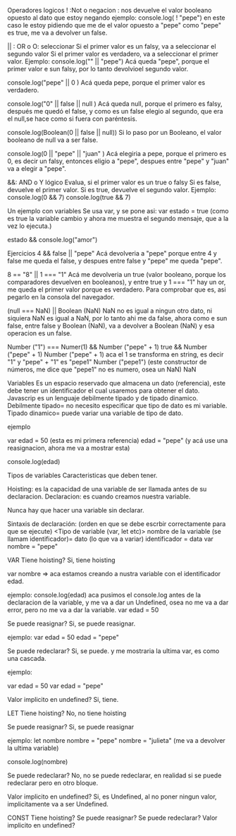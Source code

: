 Operadores logicos
! :Not o negacion : nos devuelve el valor booleano opuesto al dato que estoy negando
ejemplo:
console.log( ! "pepe") en este caso le estoy pidiendo que me de el valor opuesto a "pepe" como "pepe" es true, me va a devolver un false.

|| : OR o O: seleccionar
Si el primer valor es un falsy, va a seleccionar el segundo valor
Si el primer valor es verdadero, va a seleccionar el primer valor.
Ejemplo:
console.log("" || "pepe")
Acá queda "pepe", porque el primer valor e sun falsy, por lo tanto devolvioel segundo valor.

console.log("pepe" || 0 )
Acá queda pepe, porque el primer valor es verdadero.

console.log("0" || false || null )
Acá queda null, porque el primero es falsy, después me quedó el false, y como es un false elegio al segundo, que era el null,se hace como si fuera con paréntesis.

console.log(Boolean(0 || false || null))
Si lo paso por un Booleano, el valor booleano de null va a ser false. 

console.log(0 || "pepe" || "juan" )
Acá elegiria a pepe, porque el primero es 0, es decir un falsy, entonces eligio a "pepe", despues entre "pepe" y "juan" va a elegir a "pepe".

&&: AND o Y lógico
Evalua, si el primer valor es un true o falsy
Si es false, devuelve el primer valor.
Si es true, devuelve el segundo valor.
Ejemplo:
console.log(0 && 7)
console.log(true && 7)

Un ejemplo con variables
Se usa var, y se pone asi:
var estado = true (como es true la variable cambio y ahora me muestra el segundo mensaje, que a la vez lo ejecuta.)

estado && console.log("amor")

Ejercicios
4 && false || "pepe" 
Acá devolveria a "pepe" porque entre 4 y false me queda el false, y despues entre false y "pepe" me queda "pepe".

8 == "8" || 1 === "1"
Acá me devolveria un true (valor booleano, porque los comparadores devuelven en booleanos), y entre true y 1 === "1" hay un or, me queda el primer valor porque es verdadero. Para comprobar que es, asi pegarlo en la consola del navegador.

(null === NaN) || Boolean (NaN)
NaN no es igual a ningun otro dato, ni siquiera NaN es igual a NaN, por lo tanto ahi me da false, ahora como e sun false, entre false y Boolean (NaN), va a devolver a Boolean (NaN) y esa operacion es un false.

Number ("1") === Numer(1) && Number ("pepe" + 1)
true && Number ("pepe" + 1)
Number ("pepe" + 1) aca el 1 se transforma en string, es decir "1" y "pepe" + "1" es "pepe1"
Number ("pepe1") (este constructor de números, me dice que "pepe1" no es numero, osea un NaN)
NaN

Variables
Es un espacio reservado que almacena un dato (referencia), este debe tener un identificador el cual usaremos para obtener el dato.
Javascrip es un lenguaje debilmente tipado y de tipado dinamico.
Debilmente tipado= no necesito especificar que tipo de dato es mi variable.
Tipado dinamico= puede variar una variable de tipo de dato.

ejemplo

var edad = 50 (esta es mi primera referencia)
edad = "pepe" (y acá use una reasignacion, ahora me va a mostrar esta)

console.log(edad)

Tipos de variables
Caracteristicas que deben tener.

Hoisting: es la capacidad de una variable de ser llamada antes de su declaracion.
Declaracion: es cuando creamos nuestra variable.

Nunca hay que hacer una variable sin declarar.

Sintaxis de declaración: (orden en que se debe escrbir correctamente para que se ejecute)
<Tipo de variable (var, let etc)> nombre de la variable (se llamam identificador)= dato (lo que va a variar)
<tipo de varible> identificador = data
var nombre = "pepe"







VAR
Tiene hoisting? 
Si, tiene hoisting

var nombre => aca estamos creando a nustra variable con el identificador edad.

ejemplo:
console.log(edad) aca pusimos el console.log antes de la declaracion de la variable, y me va a dar un Undefined, osea no me va a dar error, pero no me va a dar la variable.
var edad = 50


Se puede reasignar?
Si, se puede reasignar.

ejemplo:
var edad = 50
edad = "pepe"

Se puede redeclarar?
Si, se puede. y me mostraria la ultima var, es como una cascada.

ejemplo:

var edad = 50
var edad = "pepe"


Valor implicito en undefined?
Si, tiene. 



LET
Tiene hoisting?
No, no tiene hoisting

Se puede reasignar?
Si, se puede reasignar

ejemplo:
let nombre
nombre = "pepe"
nombre = "julieta" (me va a devolver la ultima variable)

console.log(nombre)

Se puede redeclarar?
No, no se puede redeclarar, en realidad si se puede redeclarar pero en otro bloque.

Valor implicito en undefined?
Si, es Undefined, al no poner ningun valor, implicitamente va a ser Undefined.

CONST
Tiene hoisting?
Se puede reasignar?
Se puede redeclarar?
Valor implicito en undefined?









 




